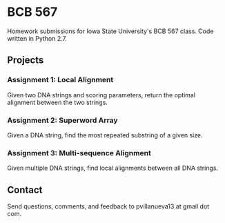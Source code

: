 # BCB 567

Homework submissions for Iowa State University's BCB 567 class.  Code written in Python 2.7.

## Projects

### Assignment 1: Local Alignment

Given two DNA strings and scoring parameters, return the optimal alignment between the two strings.

### Assignment 2: Superword Array

Given a DNA string, find the most repeated substring of a given size.

### Assignment 3: Multi-sequence Alignment

Given multiple DNA strings, find local alignments between all DNA strings.


## Contact

Send questions, comments, and feedback to pvillanueva13 at gmail dot com.
